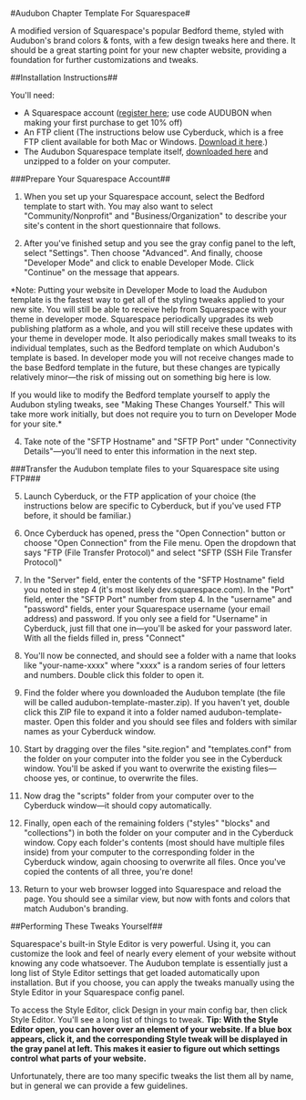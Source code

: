 #Audubon Chapter Template For Squarespace#

A modified version of Squarespace's popular Bedford theme, styled with Audubon's brand colors & fonts, with a few design tweaks here and there. It should be a great starting point for your new chapter website, providing a foundation for further customizations and tweaks.

##Installation Instructions##

You'll need:
* A Squarespace account ([register here](https://www.squarespace.com/); use code AUDUBON when making your first purchase to get 10% off)
* An FTP client (The instructions below use Cyberduck, which is a free FTP client available for both Mac or Windows. [Download it here](https://cyberduck.io/?l=en).)
* The Audubon Squarespace template itself, [downloaded here](https://github.com/audubongit/squarespace-template/archive/master.zip) and unzipped to a folder on your computer.

###Prepare Your Squarespace Account##
1. When you set up your Squarespace account, select the Bedford template to start with. You may also want to select "Community/Nonprofit" and "Business/Organization" to describe your site's content in the short questionnaire that follows.

2. After you've finished setup and you see the gray config panel to the left, select "Settings". Then choose "Advanced". And finally, choose "Developer Mode" and click to enable Developer Mode. Click "Continue" on the message that appears.

*Note: Putting your website in Developer Mode to load the Audubon template is the fastest way to get all of the styling tweaks applied to your new site. You will still be able to receive help from Squarespace with your theme in developer mode. Squarespace periodically upgrades its web publishing platform as a whole, and you will still receive these updates with your theme in developer mode. It also periodically makes small tweaks to its individual templates, such as the Bedford template on which Audubon's template is based. In developer mode you will not receive changes made to the base Bedford template in the future, but these changes are typically  relatively minor—the risk of missing out on something big here is low.

If you would like to modify the Bedford template yourself to apply the Audubon styling tweaks, see "Making These Changes Yourself." This will take more work initially, but does not require you to turn on Developer Mode for your site.*

4. Take note of the "SFTP Hostname" and "SFTP Port" under "Connectivity Details"—you'll need to enter this information in the next step.

###Transfer the Audubon template files to your Squarespace site using FTP###

5. Launch Cyberduck, or the FTP application of your choice (the instructions below are specific to Cyberduck, but if you've used FTP before, it should be familiar.)

6. Once Cyberduck has opened, press the "Open Connection" button or choose "Open Connection" from the File menu. Open the dropdown that says "FTP (File Transfer Protocol)" and select "SFTP (SSH File Transfer Protocol)"

7. In the "Server" field, enter the contents of the "SFTP Hostname" field you noted in step 4 (it's most likely dev.squarespace.com). In the "Port" field, enter the "SFTP Port" number from step 4. In the "username" and "password" fields, enter your Squarespace username (your email address) and password. If you only see a field for "Username" in Cyberduck, just fill that one in—you'll be asked for your password later. With all the fields filled in, press "Connect"

8. You'll now be connected, and should see a folder with a name that looks like "your-name-xxxx" where "xxxx" is a random series of four letters and numbers. Double click this folder to open it.

9. Find the folder where you downloaded the Audubon template (the file will be called audubon-template-master.zip). If you haven't yet, double click this ZIP file to expand it into a folder named audubon-template-master. Open this folder and you should see files and folders with similar names as your Cyberduck window.

10. Start by dragging over the files "site.region" and "templates.conf" from the folder on your computer into the folder you see in the Cyberduck window. You'll be asked if you want to overwrite the existing files—choose yes, or continue, to overwrite the files.

11. Now drag the "scripts" folder from your computer over to the Cyberduck window—it should copy automatically.

12. Finally, open each of the remaining folders ("styles" "blocks" and "collections") in both the folder on your computer and in the Cyberduck window. Copy each folder's contents (most should have multiple files inside) from your computer to the corresponding folder in the Cyberduck window, again choosing to overwrite all files. Once you've copied the contents of all three, you're done!

13. Return to your web browser logged into Squarespace and reload the page. You should see a similar view, but now with fonts and colors that match Audubon's branding.

##Performing These Tweaks Yourself##

Squarespace's built-in Style Editor is very powerful. Using it, you can customize the look and feel of nearly every element of your website without knowing any code whatsoever. The Audubon template is essentially just a long list of Style Editor settings that get loaded automatically upon installation. But if you choose, you can apply the tweaks manually using the Style Editor in your Squarespace config panel.  

To access the Style Editor, click Design in your main config bar, then click Style Editor. You'll see a long list of things to tweak. **Tip: With the Style Editor open, you can hover over an element of your website. If a blue box appears, click it, and the corresponding Style tweak will be displayed in the gray panel at left. This makes it easier to figure out which settings control what parts of your website.** 

Unfortunately, there are too many specific tweaks the list them all by name, but in general we can provide a few guidelines.
